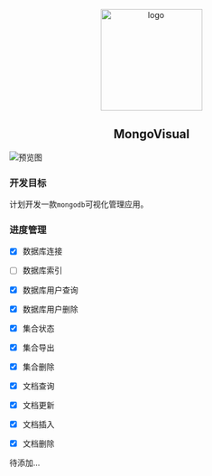 <p align="center">
    <img width="180" src="http://p39p1kvxn.bkt.clouddn.com/mongo-visual.svg" alt="logo">
</p>

<h2 align="center">MongoVisual</h2>

![预览图](http://p39p1kvxn.bkt.clouddn.com/%E9%80%89%E5%8C%BA_028.png)

### 开发目标
计划开发一款`mongodb`可视化管理应用。

### 进度管理
- [x] 数据库连接
- [ ] 数据库索引
- [x] 数据库用户查询
- [x] 数据库用户删除

- [x] 集合状态
- [x] 集合导出
- [x] 集合删除

- [x] 文档查询
- [x] 文档更新
- [x] 文档插入
- [x] 文档删除

待添加...

